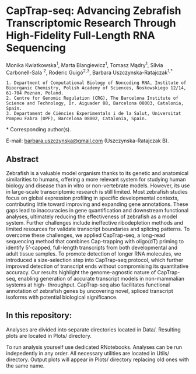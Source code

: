 # CapTrap-seq: Advancing Zebrafish Transcriptomic Research Through High-Fidelity Full-Length RNA Sequencing

Monika Kwiatkowska<sup>1</sup>, Marta Blangiewicz<sup>1</sup>, Tomasz Mądry<sup>1</sup>, Sílvia Carbonell-Sala <sup>2</sup>, Roderic Guigó<sup>2,3</sup>, Barbara Uszczynska-Ratajczak<sup>1,*</sup>

    1. Department of Computational Biology of Noncoding RNA, Institute of Bioorganic Chemistry, Polish Academy of Sciences, Noskowskiego 12/14, 61-704 Poznan, Poland.
    2. Centre for Genomic Regulation (CRG), The Barcelona Institute of Science and Technology, Dr. Aiguader 88, Barcelona 08003, Catalonia, Spain.
    3. Departament de Ciències Experimentals i de la Salut, Universitat Pompeu Fabra (UPF), Barcelona 08002, Catalonia, Spain.

\* Corresponding author(s).

E-mail: barbara.uszczynska@gmail.com (Uszczynska-Ratajczak B).


## Abstract

Zebrafish is a valuable model organism thanks to its genetic and anatomical similarities to humans, offering a more relevant system for studying human biology and disease than in vitro or non-vertebrate models. However, its use in large-scale transcriptomic research is still limited. Most zebrafish studies focus on global expression profiling in specific developmental contexts, contributing little toward improving and expanding gene annotations. These gaps lead to inaccuracies in gene quantification and downstream functional analyses, ultimately reducing the effectiveness of zebrafish as a model system. Further challenges include ineffective ribodepletion methods and limited resources for validate transcript boundaries and splicing patterns. To overcome these challenges, we applied CapTrap-seq, a long-read sequencing method that combines Cap-trapping with oligo(dT) priming to identify 5’-capped, full-length transcripts from both developmental and adult tissue samples. To promote detection of longer RNA molecules, we introduced a size-selection step into CapTrap-seq protocol, which further improved detection of transcript ends without compromising its quantitative accuracy. Our results highlight the genome-agnostic nature of CapTrap-seq, enabling generation of accurate transcript models in non-mammalian systems at high- throughput. CapTrap-seq also facilitates functional annotation of zebrafish genes by uncovering novel, spliced transcript isoforms with potential biological significance.

## In this repository:

Analyses are divided into separate directories located in Data/. Resulting plots are located in Plots/ directory.

To run analysis yourself use dedicated RNotebooks. Analyses can be run indepedently in any order. All necessary utilities are located in Utils/ directory. Output plots will appear in Plots/ directory replacing old ones with the same name.
